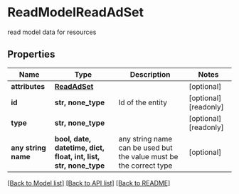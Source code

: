 # ReadModelReadAdSet

read model data for resources

## Properties
Name | Type | Description | Notes
------------ | ------------- | ------------- | -------------
**attributes** | [**ReadAdSet**](ReadAdSet.md) |  | [optional] 
**id** | **str, none_type** | Id of the entity | [optional] [readonly] 
**type** | **str, none_type** |  | [optional] [readonly] 
**any string name** | **bool, date, datetime, dict, float, int, list, str, none_type** | any string name can be used but the value must be the correct type | [optional]

[[Back to Model list]](../README.md#documentation-for-models) [[Back to API list]](../README.md#documentation-for-api-endpoints) [[Back to README]](../README.md)


